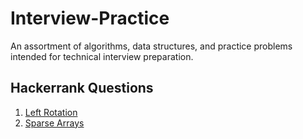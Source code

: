 # Interview-Practice
An assortment of algorithms, data structures, and practice problems intended for technical interview preparation.

## Hackerrank Questions
1. [Left Rotation](https://www.hackerrank.com/challenges/array-left-rotation/problem)
2. [Sparse Arrays](https://www.hackerrank.com/challenges/sparse-arrays/problem)

